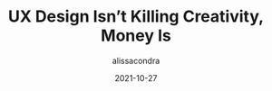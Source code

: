 ---
author: alissacondra
date: 2021-10-27
permalink: false
publisher: uxdesigncc
tags:
  - user-experience
  - economics
target_url: https://uxdesign.cc/ux-design-isnt-killing-creativity-money-is-3c5e03f3d833
title: UX Design Isn’t Killing Creativity, Money Is
---